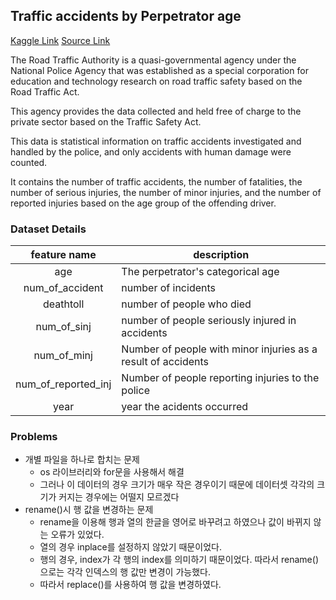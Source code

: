 ## Traffic accidents by Perpetrator age
[Kaggle Link](https://www.kaggle.com/datasets/hongseoi/traffic-accidents-by-perpetrator-age)
[Source Link](https://www.data.go.kr/tcs/dss/selectFileDataDetailView.do?publicDataPk=15070183#/layer_data_infomation)


The Road Traffic Authority is a quasi-governmental agency under the National Police Agency that was established as a special corporation for education and technology research on road traffic safety based on the Road Traffic Act.

This agency provides the data collected and held free of charge to the private sector based on the Traffic Safety Act.

This data is statistical information on traffic accidents investigated and handled by the police, and only accidents with human damage were counted.

It contains the number of traffic accidents, the number of fatalities, the number of serious injuries, the number of minor injuries, and the number of reported injuries based on the age group of the offending driver.

### Dataset Details
| feature name | description |
|:--:|----|
| age| The perpetrator's categorical age |
|num_of_accident|number of incidents|
|deathtoll|number of people who died|
|num_of_sinj|number of people seriously injured in accidents|
|num_of_minj|Number of people with minor injuries as a result of accidents|
|num_of_reported_inj|Number of people reporting injuries to the police|
|year|year the acidents occurred|

### Problems
- 개별 파일을 하나로 합치는 문제
    - os 라이브러리와 for문을 사용해서 해결
    - 그러나 이 데이터의 경우 크기가 매우 작은 경우이기 때문에 데이터셋 각각의 크기가 커지는 경우에는 어떨지 모르겠다
- rename()시 행 값을 변경하는 문제
    - rename을 이용해 행과 열의 한글을 영어로 바꾸려고 하였으나 값이 바뀌지 않는 오류가 있었다.
    - 열의 경우 inplace를 설정하지 않았기 때문이었다.
    - 행의 경우, index가 각 행의 index를 의미하기 때문이었다. 따라서 rename()으로는 각각 인덱스의 행 값만 변경이 가능했다.
    - 따라서 replace()를 사용하여 행 값을 변경하였다.
